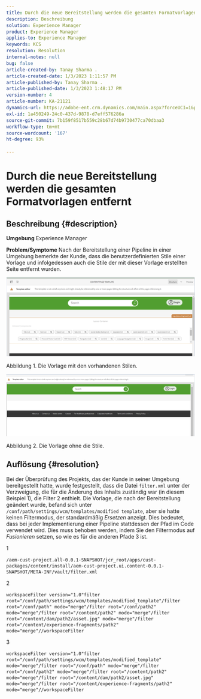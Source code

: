 ```yaml
---
title: Durch die neue Bereitstellung werden die gesamten Formatvorlagen entfernt
description: Beschreibung
solution: Experience Manager
product: Experience Manager
applies-to: Experience Manager
keywords: KCS
resolution: Resolution
internal-notes: null
bug: false
article-created-by: Tanay Sharma .
article-created-date: 1/3/2023 1:11:57 PM
article-published-by: Tanay Sharma .
article-published-date: 1/3/2023 1:48:17 PM
version-number: 4
article-number: KA-21121
dynamics-url: https://adobe-ent.crm.dynamics.com/main.aspx?forceUCI=1&pagetype=entityrecord&etn=knowledgearticle&id=e75d5a2c-688b-ed11-81ac-6045bd006a22
exl-id: 1a450249-24c0-437d-9878-d7eff576286a
source-git-commit: 7b159f8517b559c28b67d74b9730477ca70dbaa3
workflow-type: tm+mt
source-wordcount: '167'
ht-degree: 93%

---
```


# Durch die neue Bereitstellung werden die gesamten Formatvorlagen entfernt

## Beschreibung {#description}

<b>Umgebung</b>
Experience Manager


<b>Problem/Symptome</b>
Nach der Bereitstellung einer Pipeline in einer Umgebung bemerkte der Kunde, dass die benutzerdefinierten Stile einer Vorlage und infolgedessen auch die Stile der mit dieser Vorlage erstellten Seite entfernt wurden.



![](assets/___ec5d5a2c-688b-ed11-81ac-6045bd006a22___.png)

Abbildung 1. Die Vorlage mit den vorhandenen Stilen.



![](assets/___f05d5a2c-688b-ed11-81ac-6045bd006a22___.png)

Abbildung 2. Die Vorlage ohne die Stile.


## Auflösung {#resolution}


Bei der Überprüfung des Projekts, das der Kunde in seiner Umgebung bereitgestellt hatte, wurde festgestellt, dass die Datei `filter.xml` unter der Verzweigung, die für die Änderung des Inhalts zuständig war (in diesem Beispiel 1), die Filter 2 enthielt.
Die Vorlage, die nach der Bereitstellung geändert wurde, befand sich unter `/conf/path/settings/wcm/templates/modified template`, aber sie hatte keinen Filtermodus, der standardmäßig *Ersetzen* anzeigt.
Dies bedeutet, dass bei jeder Implementierung einer Pipeline stattdessen der Pfad im Code verwendet wird.
Dies muss behoben werden, indem Sie den Filtermodus auf *Fusionieren* setzen, so wie es für die anderen Pfade 3 ist.

1


```
/aem-cust-project.all-0.0.1-SNAPSHOT/jcr_root/apps/cust-packages/content/install/aem-cust-project.ui.content-0.0.1-SNAPSHOT/META-INF/vault/filter.xml
```



2

```
workspaceFilter version="1.0"filter root="/conf/path/settings/wcm/templates/modified_template"/filter root="/conf/path" mode="merge"/filter root="/conf/path2" mode="merge"/filter root="/content/path2" mode="merge"/filter root="/content/dam/path2/asset.jpg" mode="merge"/filter root="/content/experience-fragments/path2" mode="merge"//workspaceFilter
```




3


```
workspaceFilter version="1.0"filter root="/conf/path/settings/wcm/templates/modified_template" mode="merge"/filter root="/conf/path" mode="merge"/filter root="/conf/path2" mode="merge"/filter root="/content/path2" mode="merge"/filter root="/content/dam/path2/asset.jpg" mode="merge"/filter root="/content/experience-fragments/path2" mode="merge"//workspaceFilter
```
